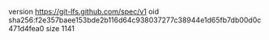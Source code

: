 version https://git-lfs.github.com/spec/v1
oid sha256:f2e357baee153bde2b116d64c938037277c38944e1d65fb7db00d0c471d4fea0
size 1141

